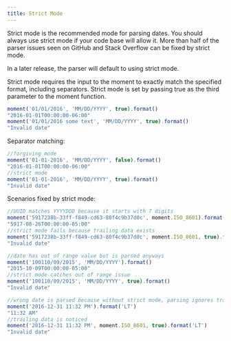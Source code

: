 ```yaml
---
title: Strict Mode
---
```


Strict mode is the recommended mode for parsing dates. You should always use strict mode if your code base will allow it. 
More than half of the parser issues seen on GitHub and Stack Overflow can be fixed by strict mode.

In a later release, the parser will default to using strict mode.

Strict mode requires the input to the moment to exactly match the specified format, including separators. Strict mode is set by passing true as the third parameter to the moment function.

```js
moment('01/01/2016', 'MM/DD/YYYY', true).format()
"2016-01-01T00:00:00-06:00"
moment('01/01/2016 some text', 'MM/DD/YYYY', true).format()
"Invalid date"
```
Separator matching:
```js
//forgiving mode
moment('01-01-2016', 'MM/DD/YYYY', false).format()
"2016-01-01T00:00:00-06:00"
//strict mode
moment('01-01-2016', 'MM/DD/YYYY', true).format()
"Invalid date"
```

Scenarios fixed by strict mode:
```js
//UUID matches YYYYDDD because it starts with 7 digits
moment('5917238b-33ff-f849-cd63-80f4c9b37d0c', moment.ISO_8601).format()
"5917-08-26T00:00:00-05:00"
//strict mode fails because trailing data exists
moment('5917238b-33ff-f849-cd63-80f4c9b37d0c', moment.ISO_8601, true).format()
"Invalid date"
```
```js
//date has out of range value but is parsed anyways
moment('100110/09/2015', 'MM/DD/YYYY').format()
"2015-10-09T00:00:00-05:00"
//strict mode catches out of range issue
moment('100110/09/2015', 'MM/DD/YYYY', true).format()
"Invalid date"
```
```js
//wrong date is parsed because without strict mode, parsing ignores trailing data
moment('2016-12-31 11:32 PM').format('LT')
"11:32 AM"
//trailing data is noticed
moment('2016-12-31 11:32 PM', moment.ISO_8601, true).format('LT')
"Invalid date"
```
